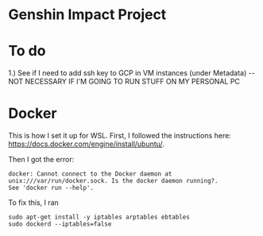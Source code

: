 # Genshin Impact Project

# To do

1.) See if I need to add ssh key to GCP in VM instances (under Metadata) --NOT NECESSARY IF I'M GOING TO RUN STUFF ON MY PERSONAL PC

# Docker

This is how I set it up for WSL. First, I followed the instructions here: https://docs.docker.com/engine/install/ubuntu/.

Then I got the error: 
```shell
docker: Cannot connect to the Docker daemon at unix:///var/run/docker.sock. Is the docker daemon running?.
See 'docker run --help'.
```

To fix this, I ran
```shell
sudo apt-get install -y iptables arptables ebtables
sudo dockerd --iptables=false
```